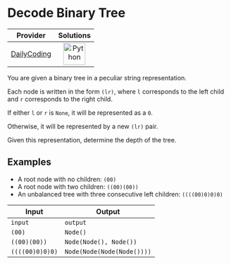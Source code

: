 # Decode Binary Tree

<!-- INFO TABLE BEGIN -->

| Provider                                              | Solutions                                                                                                                                        |
| :---------------------------------------------------: | :----------------------------------------------------------------------------------------------------------------------------------------------: |
| [DailyCoding](../../../docs/providers/DailyCoding.md) | [<img src="https://res.cloudinary.com/rascaltwo/image/upload/v1631924087/python_xzdlti.svg" alt="Python" title="Python" width="50" />](solve.py) |

<!-- INFO TABLE END -->

You are given a binary tree in a peculiar string representation.

Each node is written in the form `(lr)`, where `l` corresponds to the left child and `r` corresponds to the right child.

If either `l` or `r` is `None`, it will be represented as a `0`.

Otherwise, it will be represented by a new `(lr)` pair.

Given this representation, determine the depth of the tree.

## Examples

- A root node with no children: `(00)`
- A root node with two children: `((00)(00))`
- An unbalanced tree with three consecutive left children: `((((00)0)0)0)`

| Input           | Output                     |
| --------------- | -------------------------- |
| `input`         | `output`                   |
| `(00)`          | `Node()`                   |
| `((00)(00))`    | `Node(Node(), Node())`     |
| `((((00)0)0)0)` | `Node(Node(Node(Node())))` |
